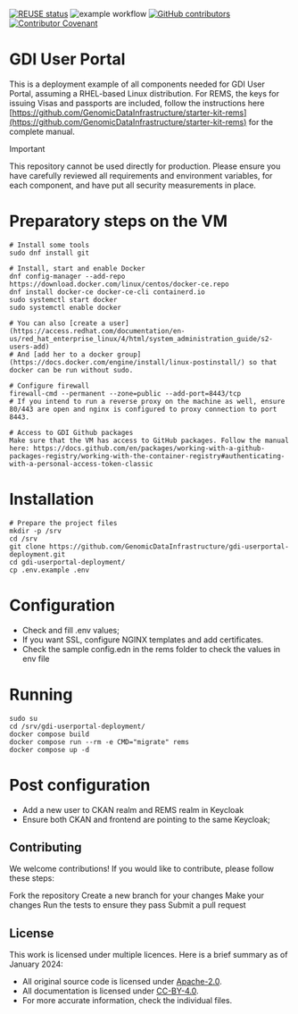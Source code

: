 <!--
SPDX-FileCopyrightText: 2024 PNED G.I.E.

SPDX-License-Identifier: CC-BY-4.0
-->
[![REUSE status](https://api.reuse.software/badge/github.com/GenomicDataInfrastructure/gdi-userportal-deployment)](https://api.reuse.software/info/github.com/GenomicDataInfrastructure/gdi-userportal-deployment)
![example workflow](https://github.com/GenomicDataInfrastructure/gdi-userportal-deployment/actions/workflows/test.yml/badge.svg)
[![GitHub contributors](https://img.shields.io/github/contributors/GenomicDataInfrastructure/gdi-userportal-deployment)](https://github.com/GenomicDataInfrastructure/gdi-userportal-deployment/graphs/contributors)
[![Contributor Covenant](https://img.shields.io/badge/Contributor%20Covenant-2.1-4baaaa.svg)](code_of_conduct.md)

# GDI User Portal
This is a deployment example of all components needed for GDI User Portal, assuming a RHEL-based Linux distribution. For REMS, the keys for issuing Visas and passports are included, follow the instructions here [https://github.com/GenomicDataInfrastructure/starter-kit-rems](https://github.com/GenomicDataInfrastructure/starter-kit-rems) for the complete manual.


> [!IMPORTANT]
> This repository cannot be used directly for production. Please ensure you have carefully reviewed all requirements and environment variables, for each component, and have put all security measurements in place.

# Preparatory steps on the VM
```
# Install some tools
sudo dnf install git 

# Install, start and enable Docker
dnf config-manager --add-repo https://download.docker.com/linux/centos/docker-ce.repo
dnf install docker-ce docker-ce-cli containerd.io
sudo systemctl start docker
sudo systemctl enable docker

# You can also [create a user](https://access.redhat.com/documentation/en-us/red_hat_enterprise_linux/4/html/system_administration_guide/s2-users-add)
# And [add her to a docker group](https://docs.docker.com/engine/install/linux-postinstall/) so that docker can be run without sudo.

# Configure firewall
firewall-cmd --permanent --zone=public --add-port=8443/tcp
# If you intend to run a reverse proxy on the machine as well, ensure 80/443 are open and nginx is configured to proxy connection to port 8443.

# Access to GDI Github packages 
Make sure that the VM has access to GitHub packages. Follow the manual here: https://docs.github.com/en/packages/working-with-a-github-packages-registry/working-with-the-container-registry#authenticating-with-a-personal-access-token-classic
```



# Installation
```
# Prepare the project files
mkdir -p /srv
cd /srv
git clone https://github.com/GenomicDataInfrastructure/gdi-userportal-deployment.git
cd gdi-userportal-deployment/
cp .env.example .env
```

# Configuration
* Check and fill .env values;
* If you want SSL, configure NGINX templates and add certificates.
* Check the sample config.edn in the rems folder to check the values in env file 

# Running
```
sudo su
cd /srv/gdi-userportal-deployment/
docker compose build  
docker compose run --rm -e CMD="migrate" rems
docker compose up -d
```

# Post configuration
* Add a new user to CKAN realm and REMS realm in Keycloak
* Ensure both CKAN and frontend are pointing to the same Keycloak;

## Contributing

We welcome contributions! If you would like to contribute, please follow these steps:

Fork the repository
Create a new branch for your changes
Make your changes
Run the tests to ensure they pass
Submit a pull request

## License

This work is licensed under multiple licences. Here is a brief summary as of January 2024:

- All original source code is licensed under [Apache-2.0](./LICENSES/Apache-2.0.txt).
- All documentation is licensed under [CC-BY-4.0](./LICENSES/CC-BY-4.0.txt).
- For more accurate information, check the individual files.
